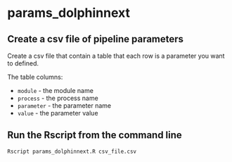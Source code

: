 # params_dolphinnext

## Create a csv file of pipeline parameters  

Create a csv file that contain a table that each row is a parameter you want to defined.

The table columns:
- `module` - the module name
- `process` - the process name
- `parameter` - the parameter name
- `value` - the parameter value

## Run the Rscript from the command line
```
Rscript params_dolphinnext.R csv_file.csv
```
